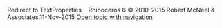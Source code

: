 ---
---

Redirect to TextProperties&#160;
&#160;
Rhinoceros 6 © 2010-2015 Robert McNeel &amp; Associates.11-Nov-2015
 [Open topic with navigation](textproperties.html) 

